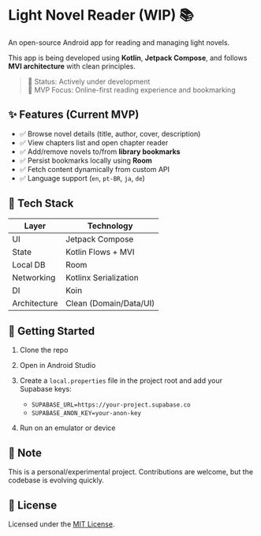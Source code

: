 # Light Novel Reader (WIP) 📚

An open-source Android app for reading and managing light novels.

This app is being developed using **Kotlin**, **Jetpack Compose**, and follows **MVI architecture** with clean principles.

> 🔧 Status: Actively under development  
> 📌 MVP Focus: Online-first reading experience and bookmarking

## ✨ Features (Current MVP)

- ✅ Browse novel details (title, author, cover, description)
- ✅ View chapters list and open chapter reader
- ✅ Add/remove novels to/from **library bookmarks**
- ✅ Persist bookmarks locally using **Room**
- ✅ Fetch content dynamically from custom API
- ✅ Language support (`en`, `pt-BR`, `ja`, `de`)

## 🧱 Tech Stack

| Layer       | Technology             |
|-------------|-------------------------|
| UI          | Jetpack Compose         |
| State       | Kotlin Flows + MVI      |
| Local DB    | Room                    |
| Networking  | Kotlinx Serialization   |
| DI          | Koin                    |
| Architecture| Clean (Domain/Data/UI)  |

## 🚀 Getting Started

1. Clone the repo
2. Open in Android Studio
3. Create a `local.properties` file in the project root and add your Supabase keys:
   
   - `SUPABASE_URL=https://your-project.supabase.co`
   - `SUPABASE_ANON_KEY=your-anon-key`
5. Run on an emulator or device

## 📌 Note

This is a personal/experimental project. Contributions are welcome, but the codebase is evolving quickly.

## 📄 License

Licensed under the [MIT License](./LICENSE).

